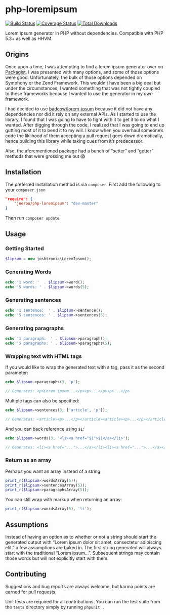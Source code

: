 # php-loremipsum

[![Build Status](https://travis-ci.org/joshtronic/php-loremipsum.svg?branch=master)](https://travis-ci.org/joshtronic/php-loremipsum)
[![Coverage Status](https://coveralls.io/repos/github/joshtronic/php-loremipsum/badge.svg?branch=master)](https://coveralls.io/github/joshtronic/php-loremipsum?branch=master)
[![Total Downloads](https://poser.pugx.org/joshtronic/php-loremipsum/downloads)](https://packagist.org/packages/joshtronic/php-loremipsum)

Lorem ipsum generator in PHP without dependencies. Compatible with PHP 5.3+ as
well as HHVM.

## Origins

Once upon a time, I was attempting to find a lorem ipsum generator over on
[Packagist](https://packagist.org/search/?q=lorem%20ipsum). I was presented
with many options, and some of those options were good. Unfortunately, the
bulk of those options depended on Symphony or the Zend Framework. This
wouldn’t have been a big deal but under the circumstances, I wanted something
that was not tightly coupled to these frameworks because I wanted to use the
generator in my _own_ framework.

I had decided to use
[badcow/lorem-ipsum](https://packagist.org/packages/badcow/lorem-ipsum)
because it did not have any dependencies nor did it rely on any external APIs.
As I started to use the library, I found that I was going to have to fight
with it to get it to do what I wanted. After digging through the code, I
realized that I was going to end up gutting most of it to bend it to my will.
I know when you overhaul someone’s code the liklihood of them accepting a pull
request goes down dramatically, hence building this library while taking cues
from it’s predecessor.

Also, the aforementioned package had a bunch of “setter” and “getter” methods
that were grossing me out :scream:

## Installation

The preferred installation method is via `composer`. First add the following
to your `composer.json`

```json
"require": {
    "joerou/php-loremipsum": "dev-master"
}
```

Then run `composer update`

## Usage

### Getting Started

```php
$lipsum = new joshtronic\LoremIpsum();
```

### Generating Words

```php
echo '1 word: '  . $lipsum->word();
echo '5 words: ' . $lipsum->words(5);
```

### Generating sentences

```php
echo '1 sentence:  ' . $lipsum->sentence();
echo '5 sentences: ' . $lipsum->sentences(5);
```

### Generating paragraphs

```php
echo '1 paragraph:  ' . $lipsum->paragraph();
echo '5 paragraphs: ' . $lipsum->paragraphs(5);
```

### Wrapping text with HTML tags

If you would like to wrap the generated text with a tag, pass it as the second
parameter:

```php
echo $lipsum->paragraphs(3, 'p');

// Generates: <p>Lorem ipsum...</p><p>...</p><p>...</p>
```

Multiple tags can also be specified:

```php
echo $lipsum->sentences(3, ['article', 'p']);

// Generates: <article><p>...</p></article><article><p>...</p></article><article><p>...</p></article>
```

And you can back reference using `$1`:

```php
echo $lipsum->words(3, '<li><a href="$1">$1</a></li>');

// Generates: <li><a href="...">...</a></li><li><a href="...">...</a></li><li><a href="...">...</a></li>
```

### Return as an array

Perhaps you want an array instead of a string:

```php
print_r($lipsum->wordsArray(5));
print_r($lipsum->sentencesArray(5));
print_r($lipsum->paragraphsArray(5));
```

You can still wrap with markup when returning an array:

```php
print_r($lipsum->wordsArray(5), 'li');
```

## Assumptions

Instead of having an option as to whether or not a string should start the
generated output with “Lorem ipsum dolor sit amet, consectetur adipiscing
elit.” a few assumptions are baked in. The first string generated will always
start with the traditional “Lorem ipsum…”. Subsequent strings may contain
those words but will not explicitly start with them.

## Contributing

Suggestions and bug reports are always welcome, but karma points are earned
for pull requests.

Unit tests are required for all contributions. You can run the test suite
from the `tests` directory simply by running `phpunit .`
